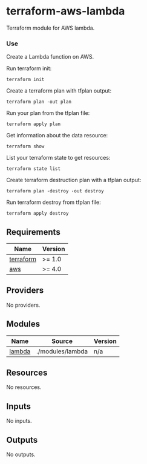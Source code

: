 # terraform-aws-lambda
Terraform module for AWS lambda.

### Use

Create a Lambda function on AWS.

Run terraform init:
```shell
terraform init
```

Create a terraform plan with tfplan output:
````shell
terraform plan -out plan
````

Run your plan from the tfplan file:
```shell
terraform apply plan
```

Get information about the data resource:
```shell
terraform show
```

List your terraform state to get resources:
```shell
terraform state list
```

Create terraform destruction plan with a tfplan output:
```shell
terraform plan -destroy -out destroy
```

Run terraform destroy from tfplan file:
```shell
terraform apply destroy
```

<!-- BEGIN_TF_DOCS -->
## Requirements

| Name | Version |
|------|---------|
| <a name="requirement_terraform"></a> [terraform](#requirement\_terraform) | >= 1.0 |
| <a name="requirement_aws"></a> [aws](#requirement\_aws) | >= 4.0 |

## Providers

No providers.

## Modules

| Name | Source | Version |
|------|--------|---------|
| <a name="module_lambda"></a> [lambda](#module\_lambda) | ./modules/lambda | n/a |

## Resources

No resources.

## Inputs

No inputs.

## Outputs

No outputs.
<!-- END_TF_DOCS -->